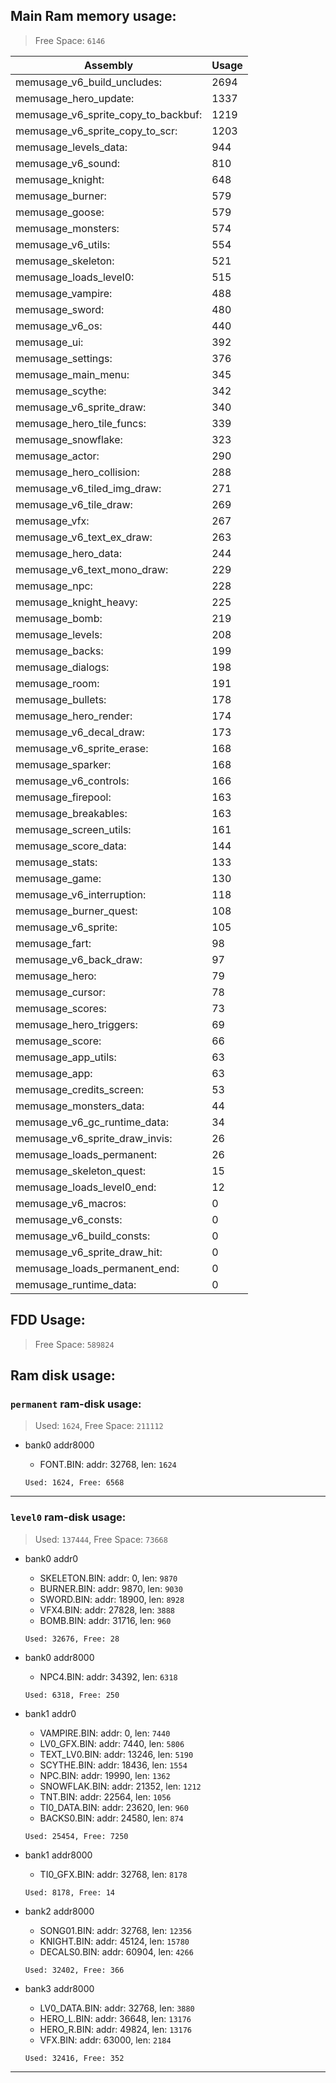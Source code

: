 ## Main Ram memory usage:
> Free Space: `6146`

|Assembly| Usage|
|-|-|
|memusage_v6_build_uncludes:|2694|
|memusage_hero_update:|1337|
|memusage_v6_sprite_copy_to_backbuf:|1219|
|memusage_v6_sprite_copy_to_scr:|1203|
|memusage_levels_data:|944|
|memusage_v6_sound:|810|
|memusage_knight:|648|
|memusage_burner:|579|
|memusage_goose:|579|
|memusage_monsters:|574|
|memusage_v6_utils:|554|
|memusage_skeleton:|521|
|memusage_loads_level0:|515|
|memusage_vampire:|488|
|memusage_sword:|480|
|memusage_v6_os:|440|
|memusage_ui:|392|
|memusage_settings:|376|
|memusage_main_menu:|345|
|memusage_scythe:|342|
|memusage_v6_sprite_draw:|340|
|memusage_hero_tile_funcs:|339|
|memusage_snowflake:|323|
|memusage_actor:|290|
|memusage_hero_collision:|288|
|memusage_v6_tiled_img_draw:|271|
|memusage_v6_tile_draw:|269|
|memusage_vfx:|267|
|memusage_v6_text_ex_draw:|263|
|memusage_hero_data:|244|
|memusage_v6_text_mono_draw:|229|
|memusage_npc:|228|
|memusage_knight_heavy:|225|
|memusage_bomb:|219|
|memusage_levels:|208|
|memusage_backs:|199|
|memusage_dialogs:|198|
|memusage_room:|191|
|memusage_bullets:|178|
|memusage_hero_render:|174|
|memusage_v6_decal_draw:|173|
|memusage_v6_sprite_erase:|168|
|memusage_sparker:|168|
|memusage_v6_controls:|166|
|memusage_firepool:|163|
|memusage_breakables:|163|
|memusage_screen_utils:|161|
|memusage_score_data:|144|
|memusage_stats:|133|
|memusage_game:|130|
|memusage_v6_interruption:|118|
|memusage_burner_quest:|108|
|memusage_v6_sprite:|105|
|memusage_fart:|98|
|memusage_v6_back_draw:|97|
|memusage_hero:|79|
|memusage_cursor:|78|
|memusage_scores:|73|
|memusage_hero_triggers:|69|
|memusage_score:|66|
|memusage_app_utils:|63|
|memusage_app:|63|
|memusage_credits_screen:|53|
|memusage_monsters_data:|44|
|memusage_v6_gc_runtime_data:|34|
|memusage_v6_sprite_draw_invis:|26|
|memusage_loads_permanent:|26|
|memusage_skeleton_quest:|15|
|memusage_loads_level0_end:|12|
|memusage_v6_macros:|0|
|memusage_v6_consts:|0|
|memusage_v6_build_consts:|0|
|memusage_v6_sprite_draw_hit:|0|
|memusage_loads_permanent_end:|0|
|memusage_runtime_data:|0|

## FDD Usage:
> Free Space: `589824`

## Ram disk usage:
### `permanent` ram-disk usage:

> Used: `1624`, Free Space: `211112`

- bank0 addr8000
	* FONT.BIN: addr: 32768, len: `1624`

  `Used: 1624, Free: 6568`


---
### `level0` ram-disk usage:

> Used: `137444`, Free Space: `73668`

- bank0 addr0
	* SKELETON.BIN: addr: 0, len: `9870`
	* BURNER.BIN: addr: 9870, len: `9030`
	* SWORD.BIN: addr: 18900, len: `8928`
	* VFX4.BIN: addr: 27828, len: `3888`
	* BOMB.BIN: addr: 31716, len: `960`

  `Used: 32676, Free: 28`

- bank0 addr8000
	* NPC4.BIN: addr: 34392, len: `6318`

  `Used: 6318, Free: 250`

- bank1 addr0
	* VAMPIRE.BIN: addr: 0, len: `7440`
	* LV0_GFX.BIN: addr: 7440, len: `5806`
	* TEXT_LV0.BIN: addr: 13246, len: `5190`
	* SCYTHE.BIN: addr: 18436, len: `1554`
	* NPC.BIN: addr: 19990, len: `1362`
	* SNOWFLAK.BIN: addr: 21352, len: `1212`
	* TNT.BIN: addr: 22564, len: `1056`
	* TI0_DATA.BIN: addr: 23620, len: `960`
	* BACKS0.BIN: addr: 24580, len: `874`

  `Used: 25454, Free: 7250`

- bank1 addr8000
	* TI0_GFX.BIN: addr: 32768, len: `8178`

  `Used: 8178, Free: 14`

- bank2 addr8000
	* SONG01.BIN: addr: 32768, len: `12356`
	* KNIGHT.BIN: addr: 45124, len: `15780`
	* DECALS0.BIN: addr: 60904, len: `4266`

  `Used: 32402, Free: 366`

- bank3 addr8000
	* LV0_DATA.BIN: addr: 32768, len: `3880`
	* HERO_L.BIN: addr: 36648, len: `13176`
	* HERO_R.BIN: addr: 49824, len: `13176`
	* VFX.BIN: addr: 63000, len: `2184`

  `Used: 32416, Free: 352`


---

